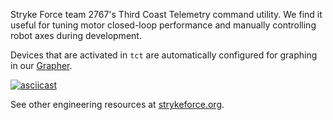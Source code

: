 Stryke Force team 2767's Third Coast Telemetry command utility. We find it useful for tuning motor closed-loop
performance and manually controlling robot axes during development.

Devices that are activated in `tct` are automatically configured for graphing in
our [Grapher](https://github.com/strykeforce/grapher).

[![asciicast](https://asciinema.org/a/owPEXZIDx8HoUzkF59rE8zvIe.svg)](https://asciinema.org/a/owPEXZIDx8HoUzkF59rE8zvIe)

See other engineering resources at [strykeforce.org](https://strykeforce.org/resources/).
